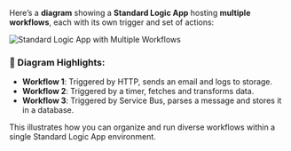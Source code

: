 Here’s a **diagram** showing a **Standard Logic App** hosting **multiple workflows**, each with its own trigger and set of actions:

![Standard Logic App with Multiple Workflows](blob:https://m365.cloud.microsoft/2aa60437-7d29-491f-aba0-5ff4c4dd31a2)

### 🧩 Diagram Highlights:
- **Workflow 1**: Triggered by HTTP, sends an email and logs to storage.
- **Workflow 2**: Triggered by a timer, fetches and transforms data.
- **Workflow 3**: Triggered by Service Bus, parses a message and stores it in a database.

This illustrates how you can organize and run diverse workflows within a single Standard Logic App environment.

